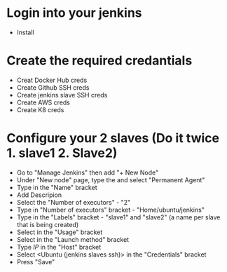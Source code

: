 # Login into your jenkins
- Install

# Create the required credantials
- Creat Docker Hub creds
- Create Github SSH creds
- Create jenkins slave SSH creds
- Create AWS creds
- Create K8 creds

# Configure your 2 slaves (Do it twice 1. slave1 2. Slave2)
- Go to "Manage Jenkins" then add "+ New Node"
- Under "New node" page, type the <Node name> and select "Permanent Agent"
- Type <Name> in the "Name" bracket
- Add Descripion
- Select the "Number of executors" - "2"
- Type <Remote root directory> in "Number of executors" bracket - "Home/ubuntu/jenkins"
- Type <Lable> in the "Labels" bracket - "slave1" and "slave2" (a name per slave that is being created)
- Select <Use this node as much as possible> in the "Usage" bracket
- Select <Launch agents via SSH> in the "Launch method" bracket
- Type *IP* in the "Host" bracket
- Select <Ubuntu (jenkins slaves ssh)>  in the "Credentials" bracket
- Press "Save"

